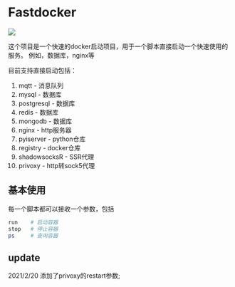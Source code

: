 # Fastdocker

<p align="left"><a href="#"></a><img src="https://img.shields.io/static/v1?label=fastdocker&message=1.2.1&color=brightgreen"/></a></p>



这个项目是一个快速的docker启动项目，用于一个脚本直接启动一个快速使用的服务。
例如，数据库，nginx等


目前支持直接启动包括：

1. mqtt - 消息队列
2. mysql - 数据库
3. postgresql - 数据库
4. redis - 数据库
5. mongodb - 数据库
6. nginx - http服务器
7. pyiserver - python仓库
8. registry - docker仓库
9. shadowsocksR - SSR代理
10. privoxy - http转sock5代理



## 基本使用

每一个脚本都可以接收一个参数，包括

```sh
run    # 启动容器
stop   # 停止容器
ps     # 查询容器
```

## update

2021/2/20 添加了privoxy的restart参数;